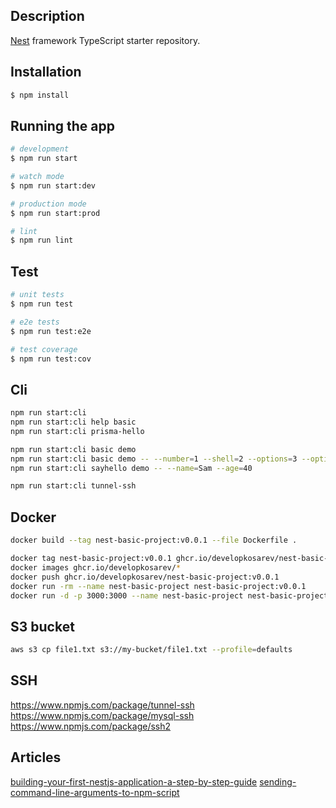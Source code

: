 
## Description

[Nest](https://github.com/nestjs/nest) framework TypeScript starter repository.

## Installation

```bash
$ npm install
```

## Running the app

```bash
# development
$ npm run start

# watch mode
$ npm run start:dev

# production mode
$ npm run start:prod

# lint
$ npm run lint
```

## Test

```bash
# unit tests
$ npm run test

# e2e tests
$ npm run test:e2e

# test coverage
$ npm run test:cov
```

## Cli
```bash
npm run start:cli
npm run start:cli help basic
npm run start:cli prisma-hello

npm run start:cli basic demo
npm run start:cli basic demo -- --number=1 --shell=2 --options=3 --options 3 4
npm run start:cli sayhello demo -- --name=Sam --age=40

npm run start:cli tunnel-ssh
```

## Docker
```bash
docker build --tag nest-basic-project:v0.0.1 --file Dockerfile .

docker tag nest-basic-project:v0.0.1 ghcr.io/developkosarev/nest-basic-project:v0.0.1
docker images ghcr.io/developkosarev/*
docker push ghcr.io/developkosarev/nest-basic-project:v0.0.1
docker run -rm --name nest-basic-project nest-basic-project:v0.0.1
docker run -d -p 3000:3000 --name nest-basic-project nest-basic-project:v0.0.2
```    

## S3 bucket
```bash
aws s3 cp file1.txt s3://my-bucket/file1.txt --profile=defaults
```

## SSH
https://www.npmjs.com/package/tunnel-ssh
https://www.npmjs.com/package/mysql-ssh
https://www.npmjs.com/package/ssh2

## Articles

[building-your-first-nestjs-application-a-step-by-step-guide](https://dreamix.eu/insights/building-your-first-nestjs-application-a-step-by-step-guide/)
[sending-command-line-arguments-to-npm-script](https://stackoverflow.com/questions/11580961/sending-command-line-arguments-to-npm-script)